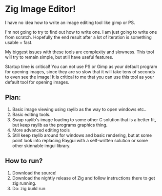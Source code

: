 # Zig Image Editor!
I have no idea how to write an image editing tool like gimp or PS.

I'm not going to try to find out how to write one. I am just going to write one from scratch. 
Hopefully the end result after a lot of iteration is something usable + fast. 

My biggest issues with these tools are complexity and slowness. This tool will try to remain simple, 
but still have useful features.

Startup time is critical! You can not use PS or Gimp as your default program for opening images, since they
are so slow that it will take tens of seconds to even see the image! It is critical to me that you can use this
tool as your default tool for opening images.

## Plan:
1. Basic image viewing using raylib as the way to open windows etc..
2. Basic editing tools.
3. Swap raylib's image loading to some other C solution that is a better fit, but keep raylib as the programs graphics thing.
4. More advanced editing tools
5. Still keep raylib around for windows and basic rendering, but at some point look into replacing Raygui with a self-written solution or some other skinnable imgui library.

## How to run?
1. Download the source!
2. Download the nightly release of Zig and follow instructions there to get zig running.
3. Do: zig build run
